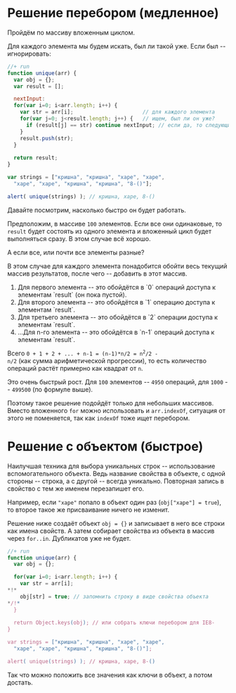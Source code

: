 # Решение перебором (медленное)

Пройдём по массиву вложенным циклом. 

Для каждого элемента мы будем искать, был ли такой уже. Если был -- игнорировать:

```js
//+ run
function unique(arr) {
  var obj = {};
  var result = [];

  nextInput:
  for(var i=0; i<arr.length; i++) {
    var str = arr[i];                      // для каждого элемента
    for(var j=0; j<result.length; j++) {   // ищем, был ли он уже?
      if (result[j] == str) continue nextInput; // если да, то следующий
    }
    result.push(str);
  }
 
  return result;
}

var strings = ["кришна", "кришна", "харе", "харе", 
  "харе", "харе", "кришна", "кришна", "8-()"];

alert( unique(strings) ); // кришна, харе, 8-()
```

Давайте посмотрим, насколько быстро он будет работать.

Предположим, в массиве `100` элементов. Если все они одинаковые, то `result` будет состоять из одного элемента и вложенный цикл будет выполняться сразу. В этом случае всё хорошо.

А если все, или почти все элементы разные?

В этом случае для каждого элемента понадобится обойти весь текущий массив результатов, после чего -- добавить в этот массив.

<ol>
<li>Для первого элемента -- это обойдётся в `0` операций доступа к элементам `result` (он пока пустой).</li>
<li>Для второго элемента -- это обойдётся в `1` операцию доступа к элементам `result`.</li>
<li>Для третьего элемента -- это обойдётся в `2` операции доступа к элементам `result`.</li>
<li>...Для n-го элемента -- это обойдётся в `n-1` операций доступа к элементам `result`.</li>
</ol>

Всего <code>0 + 1 + 2 + ... + n-1 = (n-1)*n/2 = n<sup>2</sup>/2 - n/2</code> (как сумма арифметической прогрессии), то есть количество операций растёт примерно как квадрат от `n`.

Это очень быстрый рост. Для `100` элементов -- `4950` операций, для `1000` -- `499500` (по формуле выше).

Поэтому такое решение подойдёт только для небольших массивов. Вместо вложенного `for` можно использовать и `arr.indexOf`, ситуация от этого не поменяется, так как `indexOf` тоже ищет перебором.

# Решение с объектом (быстрое)

Наилучшая техника для выбора уникальных строк -- использование вспомогательного объекта. Ведь название свойства в объекте, с одной стороны -- строка, а с другой -- всегда уникально. Повторная запись в свойство с тем же именем перезапишет его.

Например, если `"харе"` попало в объект один раз (`obj["харе"] = true`), то второе такое же присваивание ничего не изменит. 

Решение ниже создаёт объект `obj = {}` и записывает в него все строки как имена свойств. А затем собирает свойства из объекта в массив через `for..in`. Дубликатов уже не будет.

```js
//+ run
function unique(arr) {
  var obj = {};

  for(var i=0; i<arr.length; i++) {
    var str = arr[i];
*!*
    obj[str] = true; // запомнить строку в виде свойства объекта
*/!*
  }
 
  return Object.keys(obj); // или собрать ключи перебором для IE8-
}

var strings = ["кришна", "кришна", "харе", "харе", 
  "харе", "харе", "кришна", "кришна", "8-()"];

alert( unique(strings) ); // кришна, харе, 8-()
```

Так что можно положить все значения как ключи в объект, а потом достать.